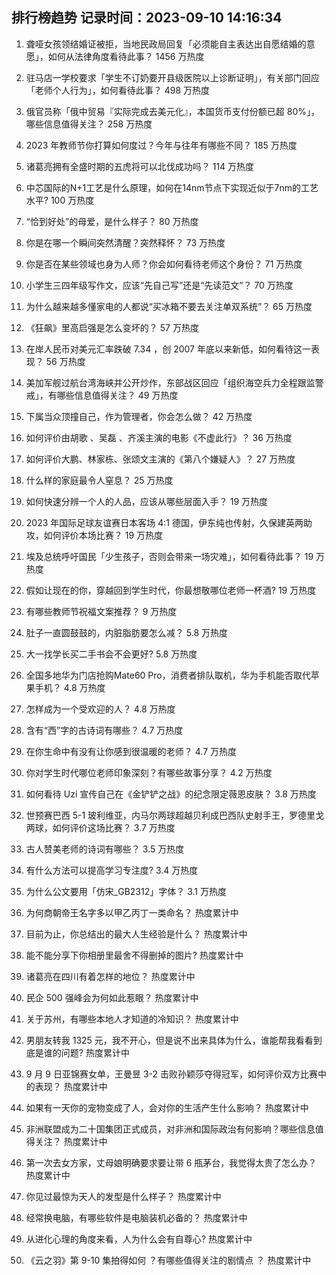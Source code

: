 
## 排行榜趋势 记录时间：2023-09-10 14:16:34
  
  1. 聋哑女孩领结婚证被拒，当地民政局回复「必须能自主表达出自愿结婚的意愿」，如何从法律角度看待此事？ 1456 万热度
    
  2. 驻马店一学校要求「学生不订奶要开县级医院以上诊断证明」，有关部门回应「老师个人行为」，如何看待此事？ 498 万热度
    
  3. 俄官员称「俄中贸易『实际完成去美元化』，本国货币支付份额已超 80%」，哪些信息值得关注？ 258 万热度
    
  4. 2023 年教师节你打算如何度过？今年与往年有哪些不同？ 185 万热度
    
  5. 诸葛亮拥有全盛时期的五虎将可以北伐成功吗？ 114 万热度
    
  6. 中芯国际的N+1工艺是什么原理，如何在14nm节点下实现近似于7nm的工艺水平? 100 万热度
    
  7. “恰到好处”的母爱，是什么样子？ 80 万热度
    
  8. 你是在哪一个瞬间突然清醒？突然释怀？ 73 万热度
    
  9. 你是否在某些领域也身为人师？你会如何看待老师这个身份？ 71 万热度
    
  10. 小学生三四年级写作文，应该“先自己写”还是“先读范文”？ 70 万热度
    
  11. 为什么越来越多懂家电的人都说“买冰箱不要去关注单双系统”？ 65 万热度
    
  12. 《狂飙》里高启强是怎么变坏的？ 57 万热度
    
  13. 在岸人民币对美元汇率跌破 7.34 ，创 2007 年底以来新低，如何看待这一表现？ 56 万热度
    
  14. 美加军舰过航台湾海峡并公开炒作，东部战区回应「组织海空兵力全程跟监警戒」，有哪些信息值得关注？ 49 万热度
    
  15. 下属当众顶撞自己，作为管理者，你会怎么做？ 42 万热度
    
  16. 如何评价由胡歌 、吴磊 、齐溪主演的电影《不虚此行》？ 36 万热度
    
  17. 如何评价大鹏、林家栋、张颂文主演的《第八个嫌疑人》？ 27 万热度
    
  18. 什么样的家庭最令人窒息？ 25 万热度
    
  19. 如何快速分辨一个人的人品，应该从哪些层面入手？ 19 万热度
    
  20. 2023 年国际足球友谊赛日本客场 4:1 德国，伊东纯也传射，久保建英两助攻，如何评价本场比赛？ 19 万热度
    
  21. 埃及总统呼吁国民「少生孩子，否则会带来一场灾难」，如何看待此事？ 19 万热度
    
  22. 假如让现在的你，穿越回到学生时代，你最想敬哪位老师一杯酒? 19 万热度
    
  23. 有哪些教师节祝福文案推荐？ 9 万热度
    
  24. 肚子一直圆鼓鼓的，内脏脂肪要怎么减？ 5.8 万热度
    
  25. 大一找学长买二手书会不会更好? 5.8 万热度
    
  26. 全国多地华为门店抢购Mate60 Pro，消费者排队取机，华为手机能否取代苹果手机？ 4.8 万热度
    
  27. 怎样成为一个受欢迎的人？ 4.8 万热度
    
  28. 含有“西”字的古诗词有哪些？ 4.7 万热度
    
  29. 在你生命中有没有让你感到很温暖的老师？ 4.7 万热度
    
  30. 你对学生时代哪位老师印象深刻？有哪些故事分享？ 4.2 万热度
    
  31. 如何看待 Uzi 宣传自己在《金铲铲之战》的纪念限定薇恩皮肤？ 3.8 万热度
    
  32. 世预赛巴西 5-1 玻利维亚，内马尔两球超越贝利成巴西队史射手王，罗德里戈两球，如何评价这场比赛？ 3.7 万热度
    
  33. 古人赞美老师的诗词有哪些？ 3.5 万热度
    
  34. 有什么方法可以提高学习专注度? 3.4 万热度
    
  35. 为什么公文要用「仿宋_GB2312」字体？ 3.1 万热度
    
  36. 为何商朝帝王名字多以甲乙丙丁一类命名？ 热度累计中
    
  37. 目前为止，你总结出的最大人生经验是什么？ 热度累计中
    
  38. 能不能分享下你相册里最舍不得删掉的图片? 热度累计中
    
  39. 诸葛亮在四川有着怎样的地位？ 热度累计中
    
  40. 民企 500 强峰会为何如此惹眼？ 热度累计中
    
  41. 关于苏州，有哪些本地人才知道的冷知识？ 热度累计中
    
  42. 男朋友转我 1325 元，我不开心，但是说不出来具体为什么，谁能帮我看看到底是谁的问题? 热度累计中
    
  43. 9 月 9 日亚锦赛女单，王曼昱 3-2 击败孙颖莎夺得冠军，如何评价双方比赛中的表现？ 热度累计中
    
  44. 如果有一天你的宠物变成了人，会对你的生活产生什么影响？ 热度累计中
    
  45. 非洲联盟成为二十国集团正式成员，对非洲和国际政治有何影响？哪些信息值得关注？ 热度累计中
    
  46. 第一次去女方家，丈母娘明确要求要让带 6 瓶茅台，我觉得太贵了怎么办？ 热度累计中
    
  47. 你见过最惊为天人的发型是什么样子？ 热度累计中
    
  48. 经常换电脑，有哪些软件是电脑装机必备的？ 热度累计中
    
  49. 从进化心理的角度来看，人为什么会有自尊心? 热度累计中
    
  50. 《云之羽》第 9-10 集拍得如何 ？有哪些值得关注的剧情点 ？ 热度累计中
    